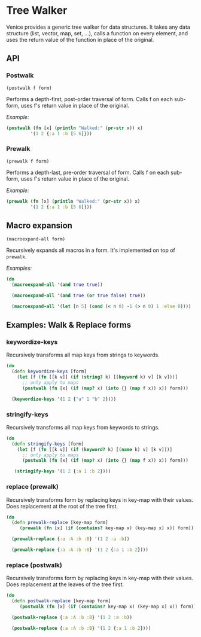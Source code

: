 # Tree Walker

Venice provides a generic tree walker for data structures. It takes 
any data structure (list, vector, map, set, ...), calls a function 
on every element, and uses the return value of the function in place 
of the original. 


## API

### Postwalk

`(postwalk f form)`

Performs a depth-first, post-order traversal of form. Calls f on
each sub-form, uses f's return value in place of the original.

*Example:*

```clojure
(postwalk (fn [x] (println "Walked:" (pr-str x)) x)
         '(1 2 {:a 1 :b [5 6]}))
```


### Prewalk

`(prewalk f form)`

Performs a depth-last, pre-order traversal of form. Calls f on
each sub-form, uses f's return value in place of the original.

*Example:*

```clojure
(prewalk (fn [x] (println "Walked:" (pr-str x)) x)
         '(1 2 {:a 1 :b [5 6]}))
```


## Macro expansion

`(macroexpand-all form)`

Recursively expands all macros in a form. It's implemented on top of `prewalk`.

*Examples:*

```clojure
(do
  (macroexpand-all '(and true true))

  (macroexpand-all '(and true (or true false) true))

  (macroexpand-all '(let [n 5] (cond (< n 0) -1 (> n 0) 1 :else 0))))
```



## Examples: Walk & Replace forms


### keywordize-keys

Recursively transforms all map keys from strings to keywords.

```clojure
(do
  (defn keywordize-keys [form]
    (let [f (fn [[k v]] (if (string? k) [(keyword k) v] [k v]))]
      ;; only apply to maps
      (postwalk (fn [x] (if (map? x) (into {} (map f x)) x)) form)))

  (keywordize-keys '(1 2 {"a" 1 "b" 2})))
```


### stringify-keys

Recursively transforms all map keys from keywords to strings.

```clojure
(do
  (defn stringify-keys [form]
    (let [f (fn [[k v]] (if (keyword? k) [(name k) v] [k v]))]
      ;; only apply to maps
      (postwalk (fn [x] (if (map? x) (into {} (map f x)) x)) form)))

   (stringify-keys '(1 2 {:a 1 :b 2})))
```


### replace (prewalk)

Recursively transforms form by replacing keys in key-map with
their values. Does replacement at the root of the tree first.

```clojure
(do
  (defn prewalk-replace [key-map form]
     (prewalk (fn [x] (if (contains? key-map x) (key-map x) x)) form))

  (prewalk-replace {:a :A :b :B} '(1 2 :a :b))

  (prewalk-replace {:a :A :b :B} '(1 2 {:a 1 :b 2})))
```


### replace (postwalk)

Recursively transforms form by replacing keys in key-map with
their values. Does replacement at the leaves of the tree first.

```clojure
(do
  (defn postwalk-replace [key-map form]
     (postwalk (fn [x] (if (contains? key-map x) (key-map x) x)) form))

  (postwalk-replace {:a :A :b :B} '(1 2 :a :b))

  (postwalk-replace {:a :A :b :B} '(1 2 {:a 1 :b 2})))
```
